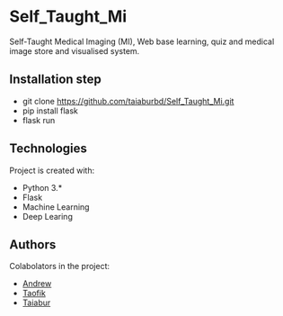 # Self_Taught_Mi
Self-Taught Medical Imaging (MI), Web base learning, quiz and medical image store and visualised system. 

## Installation step
* git clone https://github.com/taiaburbd/Self_Taught_Mi.git
* pip install flask
* flask run


## Technologies
Project is created with: 
* Python 3.*
* Flask 
* Machine Learning 
* Deep Learing

## Authors
Colabolators in the project: 
* [Andrew](#)
* [Taofik](#)
* [Taiabur](https://github.com/taiaburbd)




